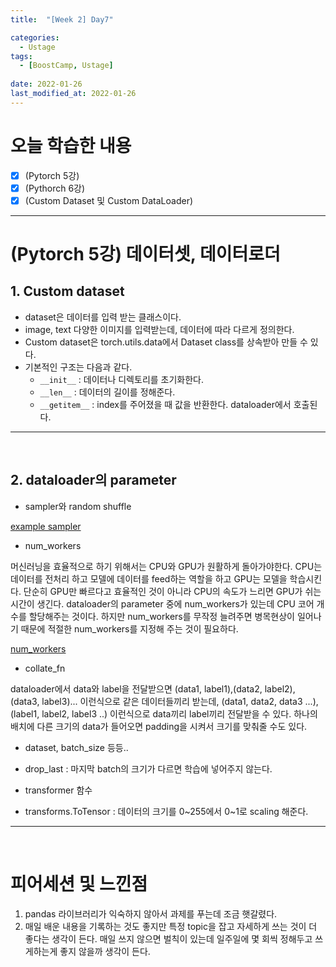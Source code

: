 ```yaml
---
title:  "[Week 2] Day7"

categories:
  - Ustage
tags:
  - [BoostCamp, Ustage]
 
date: 2022-01-26
last_modified_at: 2022-01-26
---
```


# 오늘 학습한 내용

- [x] (Pytorch 5강) 
- [x] (Pythorch 6강)
- [x] (Custom Dataset 및 Custom DataLoader)

---

# (Pytorch 5강) 데이터셋, 데이터로더

## 1. Custom dataset

* dataset은 데이터를 입력 받는 클래스이다.
* image, text 다양한 이미지를 입력받는데, 데이터에 따라 다르게 정의한다.
* Custom dataset은 torch.utils.data에서 Dataset class를 상속받아 만들 수 있다.
* 기본적인 구조는 다음과 같다.
  * ``__init__`` : 데이터나 디렉토리를 초기화한다.
  * ``__len__`` : 데이터의 길이를 정해준다.
  * ``__getitem__`` : index를 주어졌을 때 값을 반환한다. dataloader에서 호출된다.  

___



<br>

## 2. dataloader의 parameter

* sampler와 random shuffle

[example sampler](https://www.scottcondron.com/jupyter/visualisation/audio/2020/12/02/dataloaders-samplers-collate.html#Samplers)

* num_workers

 머신러닝을 효율적으로 하기 위해서는 CPU와 GPU가 원활하게 돌아가야한다. CPU는 데이터를 전처리 하고 모델에 데이터를 feed하는 역할을 하고 GPU는 모델을 학습시킨다. 단순히 GPU만 빠르다고 효율적인 것이 아니라 CPU의 속도가 느리면 GPU가 쉬는 시간이 생긴다. dataloader의 parameter 중에 num_workers가 있는데 CPU 코어 개수를 할당해주는 것이다.  하지만 num_workers를  무작정 늘려주면 병목현상이 일어나기 때문에 적절한 num_workers를 지정해 주는 것이 필요하다.

[num_workers](https://jybaek.tistory.com/799)

* collate_fn

dataloader에서 data와 label을 전달받으면 (data1, label1),(data2, label2), (data3, label3)... 이런식으로 같은 데이터들끼리 받는데, (data1, data2, data3 ...), (label1, label2, label3 ..) 이런식으로 data끼리 label끼리 전달받을 수 있다. 하나의 배치에 다른 크기의 data가 들어오면 padding을 시켜서 크기를 맞춰줄 수도 있다.

* dataset, batch_size 등등..
* drop_last : 마지막 batch의 크기가 다르면 학습에 넣어주지 않는다.

* transformer 함수
* transforms.ToTensor : 데이터의 크기를 0~255에서 0~1로 scaling 해준다.

---

<br>

# 피어세션 및 느낀점

1. pandas 라이브러리가 익숙하지 않아서 과제를 푸는데 조금 햇갈렸다.
2. 매일 배운 내용을 기록하는 것도 좋지만 특정 topic을 잡고 자세하게 쓰는 것이 더 좋다는 생각이 든다. 매일 쓰지 않으면 벌칙이 있는데 일주일에 몇 회씩 정해두고 쓰게하는게 좋지 않을까 생각이 든다.